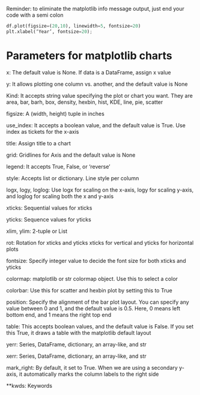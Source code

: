 Reminder: to eliminate the matplotlib info message output, just end your code with a semi colon

```python   
df.plot(figsize=(20,10), linewidth=5, fontsize=20)
plt.xlabel(‘Year’, fontsize=20);
```


# Parameters for matplotlib charts

x: The default value is None. If data is a DataFrame, assign x value

y: It allows plotting one column vs. another, and the default value is None

Kind: It accepts string value specifying the plot or chart you want. They are area, bar, barh, box, density, hexbin, hist, KDE, line, pie, scatter

figsize: A (width, height) tuple in inches

use_index: It accepts a boolean value, and the default value is True. Use index as tickets for the x-axis

title: Assign title to a chart

grid: Gridlines for Axis and the default value is None

legend: It accepts True, False, or ‘reverse’

style: Accepts list or dictionary. Line style per column

logx, logy, loglog: Use logx for scaling on the x-axis, logy for scaling y-axis, and loglog for scaling both the x and y-axis

xticks: Sequential values for xticks

yticks: Sequence values for yticks

xlim, ylim: 2-tuple or List

rot: Rotation for xticks and yticks  xticks for vertical and yticks for horizontal plots

fontsize: Specify integer value to decide the font size for both xticks and yticks

colormap: matplotlib or str colormap object. Use this to select a color

colorbar: Use this for scatter and hexbin plot by setting this to True

position: Specify the alignment of the bar plot layout. You can specify any value between 0 and 1, and the default value is 0.5. Here, 0 means left bottom end, and 1 means the right top end

table: This accepts boolean values, and the default value is False. If you set this True, it draws a table with the matplotlib default layout

yerr: Series, DataFrame, dictionary, an array-like, and str

xerr: Series, DataFrame, dictionary, an array-like, and str

mark_right: By default, it set to True. When we are using a secondary y-axis, it automatically marks the column labels to the right side

**kwds: Keywords
